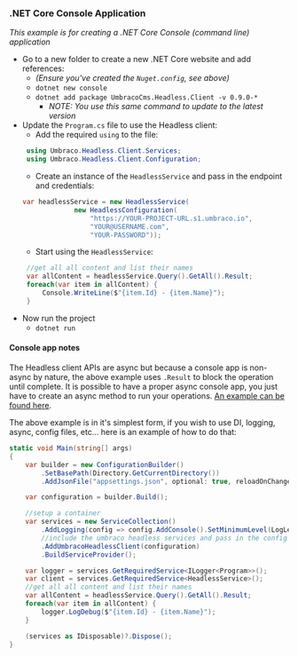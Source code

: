 ### .NET Core Console Application

_This example is for creating a .NET Core Console (command line) application_

* Go to a new folder to create a new .NET Core website and add references:
   * _(Ensure you've created the `Nuget.config`, see above)_
   * `dotnet new console`
   * `dotnet add package UmbracoCms.Headless.Client -v 0.9.0-*`
      * _NOTE: You use this same command to update to the latest version_
* Update the `Program.cs` file to use the Headless client:
   * Add the required `using` to the file:
   ```cs
    using Umbraco.Headless.Client.Services;
    using Umbraco.Headless.Client.Configuration;
   ```
   * Create an instance of the `HeadlessService` and pass in the endpoint and credentials:
   ```cs
   var headlessService = new HeadlessService(
                new HeadlessConfiguration(
                    "https://YOUR-PROJECT-URL.s1.umbraco.io",
                    "YOUR@USERNAME.com",
                    "YOUR-PASSWORD"));
   ```
   * Start using the `HeadlessService`:
   ```cs
    //get all all content and list their names
    var allContent = headlessService.Query().GetAll().Result;
    foreach(var item in allContent) {
        Console.WriteLine($"{item.Id} - {item.Name}");
    }
   ```
* Now run the project
   * `dotnet run`

#### Console app notes

The Headless client APIs are async but because a console app is non-async by nature, the above example uses `.Result` to block the operation until complete. It is possible to have a proper async console app, you just have to create an async method to run your operations. [An example can be found here](https://stackoverflow.com/a/17630538/694494).

The above example is in it's simplest form, if you wish to use DI, logging, async, config files, etc... here is an example of how to do that:

```cs
static void Main(string[] args)
{
    var builder = new ConfigurationBuilder()
        .SetBasePath(Directory.GetCurrentDirectory())
        .AddJsonFile("appsettings.json", optional: true, reloadOnChange: true);

    var configuration = builder.Build();

    //setup a container
    var services = new ServiceCollection()
        .AddLogging(config => config.AddConsole().SetMinimumLevel(LogLevel.Debug))
        //include the umbraco headless services and pass in the config instance
        .AddUmbracoHeadlessClient(configuration)
        .BuildServiceProvider();

    var logger = services.GetRequiredService<ILogger<Program>>();
    var client = services.GetRequiredService<HeadlessService>();
    //get all all content and list their names
    var allContent = headlessService.Query().GetAll().Result;
    foreach(var item in allContent) {
        logger.LogDebug($"{item.Id} - {item.Name}");
    }

    (services as IDisposable)?.Dispose();
}
```